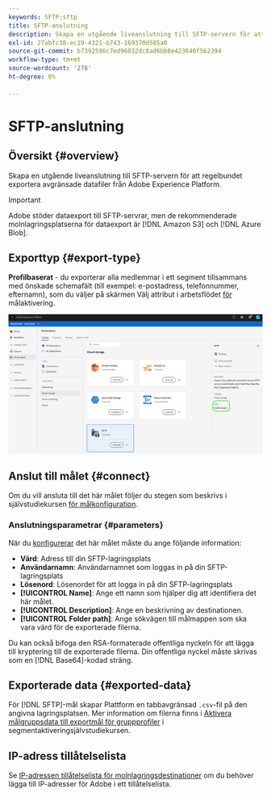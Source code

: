 ```yaml
---
keywords: SFTP;sftp
title: SFTP-anslutning
description: Skapa en utgående liveanslutning till SFTP-servern för att regelbundet exportera avgränsade datafiler från Adobe Experience Platform.
exl-id: 27abfc38-ec19-4321-b743-169370d585a0
source-git-commit: b7392596c7ed96032dc8ad6bb8e423640f562394
workflow-type: tm+mt
source-wordcount: '278'
ht-degree: 0%

---
```


# SFTP-anslutning

## Översikt {#overview}

Skapa en utgående liveanslutning till SFTP-servern för att regelbundet exportera avgränsade datafiler från Adobe Experience Platform.

>[!IMPORTANT]
>
> Adobe stöder dataexport till SFTP-servrar, men de rekommenderade molnlagringsplatserna för dataexport är [!DNL Amazon S3] och [!DNL Azure Blob].

## Exporttyp {#export-type}

**Profilbaserat**  - du exporterar alla medlemmar i ett segment tillsammans med önskade schemafält (till exempel: e-postadress, telefonnummer, efternamn), som du väljer på skärmen Välj attribut i arbetsflödet [ för ](../../ui/activate-batch-profile-destinations.md)målaktivering.

![Profilbaserad SFTP-exporttyp](../../assets/catalog/cloud-storage/sftp/catalog.png)

## Anslut till målet {#connect}

Om du vill ansluta till det här målet följer du stegen som beskrivs i självstudiekursen [för målkonfiguration](../../ui/connect-destination.md).

### Anslutningsparametrar {#parameters}

När du [konfigurerar](../../ui/connect-destination.md) det här målet måste du ange följande information:

* **Värd**: Adress till din SFTP-lagringsplats
* **Användarnamn**: Användarnamnet som loggas in på din SFTP-lagringsplats
* **Lösenord**: Lösenordet för att logga in på din SFTP-lagringsplats
* **[!UICONTROL Name]**: Ange ett namn som hjälper dig att identifiera det här målet.
* **[!UICONTROL Description]**: Ange en beskrivning av destinationen.
* **[!UICONTROL Folder path]**: Ange sökvägen till målmappen som ska vara värd för de exporterade filerna.

Du kan också bifoga den RSA-formaterade offentliga nyckeln för att lägga till kryptering till de exporterade filerna. Din offentliga nyckel måste skrivas som en [!DNL Base64]-kodad sträng.

## Exporterade data {#exported-data}

För [!DNL SFTP]-mål skapar Plattform en tabbavgränsad `.csv`-fil på den angivna lagringsplatsen. Mer information om filerna finns i [Aktivera målgruppsdata till exportmål för gruppprofiler](../../ui/activate-batch-profile-destinations.md) i segmentaktiveringsjälvstudiekursen.

## IP-adress tillåtelselista

Se [IP-adressen tillåtelselista för molnlagringsdestinationer](ip-address-allow-list.md) om du behöver lägga till IP-adresser för Adobe i ett tillåtelselista.
